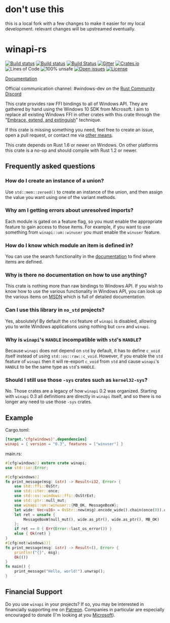 # don't use this

this is a local fork with a few changes to make it easier for my local
development. relevant changes will be upstreamed eventually.

# winapi-rs
[![Build status](https://github.com/retep998/winapi-rs/workflows/Rust/badge.svg)](https://github.com/retep998/winapi-rs/actions)
[![Build status](https://ci.appveyor.com/api/projects/status/i47oonf5e7qm5utq/branch/0.3?svg=true)](https://ci.appveyor.com/project/retep998/winapi-rs/branch/0.3)
[![Build Status](https://travis-ci.org/retep998/winapi-rs.svg?branch=0.3)](https://travis-ci.org/retep998/winapi-rs)
[![Gitter](https://badges.gitter.im/Join%20Chat.svg)](https://gitter.im/retep998/winapi-rs)
[![Crates.io](https://img.shields.io/crates/v/winapi.svg)](https://crates.io/crates/winapi)
![Lines of Code](https://tokei.rs/b1/github/retep998/winapi-rs)
![100% unsafe](https://img.shields.io/badge/unsafe-100%25-blue.svg)
[![Open issues](https://img.shields.io/github/issues-raw/retep998/winapi-rs.svg)](https://github.com/retep998/winapi-rs/issues)
[![License](https://img.shields.io/crates/l/winapi.svg)](https://github.com/retep998/winapi-rs)


[Documentation](https://docs.rs/winapi/)

Official communication channel: #windows-dev on the [Rust Community Discord](https://discord.gg/aVESxV8)

This crate provides raw FFI bindings to all of Windows API. They are gathered by hand using the Windows 10 SDK from Microsoft. I aim to replace all existing Windows FFI in other crates with this crate through the "[Embrace, extend, and extinguish](https://en.wikipedia.org/wiki/Embrace,_extend,_and_extinguish)" technique.

If this crate is missing something you need, feel free to create an issue, open a pull request, or contact me via [other means](https://www.rustaceans.org/retep998).

This crate depends on Rust 1.6 or newer on Windows. On other platforms this crate is a no-op and should compile with Rust 1.2 or newer.

## Frequently asked questions ##

### How do I create an instance of a union?

Use `std::mem::zeroed()` to create an instance of the union, and then assign the value you want using one of the variant methods.

### Why am I getting errors about unresolved imports?

Each module is gated on a feature flag, so you must enable the appropriate feature to gain access to those items. For example, if you want to use something from `winapi::um::winuser` you must enable the `winuser` feature.

### How do I know which module an item is defined in?

You can use the search functionality in the [documentation](https://docs.rs/winapi/) to find where items are defined.

### Why is there no documentation on how to use anything?

This crate is nothing more than raw bindings to Windows API. If you wish to know how to use the various functionality in Windows API, you can look up the various items on [MSDN](https://msdn.microsoft.com/en-us/library/windows/desktop/aa906039) which is full of detailed documentation.

### Can I use this library in `no_std` projects?

Yes, absolutely! By default the `std` feature of `winapi` is disabled, allowing you to write Windows applications using nothing but `core` and `winapi`.

### Why is `winapi`'s `HANDLE` incompatible with `std`'s `HANDLE`?

Because `winapi` does not depend on `std` by default, it has to define `c_void` itself instead of using `std::os::raw::c_void`. However, if you enable the `std` feature of `winapi` then it will re-export `c_void` from `std` and cause `winapi`'s `HANDLE` to be the same type as `std`'s `HANDLE`.

### Should I still use those `-sys` crates such as `kernel32-sys`?

No. Those crates are a legacy of how `winapi` 0.2 was organized. Starting with `winapi` 0.3 all definitions are directly in `winapi` itself, and so there is no longer any need to use those `-sys` crates.

## Example ##

Cargo.toml:
```toml
[target.'cfg(windows)'.dependencies]
winapi = { version = "0.3", features = ["winuser"] }
```
main.rs:
```Rust
#[cfg(windows)] extern crate winapi;
use std::io::Error;

#[cfg(windows)]
fn print_message(msg: &str) -> Result<i32, Error> {
    use std::ffi::OsStr;
    use std::iter::once;
    use std::os::windows::ffi::OsStrExt;
    use std::ptr::null_mut;
    use winapi::um::winuser::{MB_OK, MessageBoxW};
    let wide: Vec<u16> = OsStr::new(msg).encode_wide().chain(once(0)).collect();
    let ret = unsafe {
        MessageBoxW(null_mut(), wide.as_ptr(), wide.as_ptr(), MB_OK)
    };
    if ret == 0 { Err(Error::last_os_error()) }
    else { Ok(ret) }
}
#[cfg(not(windows))]
fn print_message(msg: &str) -> Result<(), Error> {
    println!("{}", msg);
    Ok(())
}
fn main() {
    print_message("Hello, world!").unwrap();
}
```

## Financial Support
Do you use `winapi` in your projects? If so, you may be interested in financially supporting me on [Patreon](https://www.patreon.com/retep998). Companies in particular are especially encouraged to donate (I'm looking at you [Microsoft](https://github.com/Azure/iotedge/tree/master/edgelet)).

